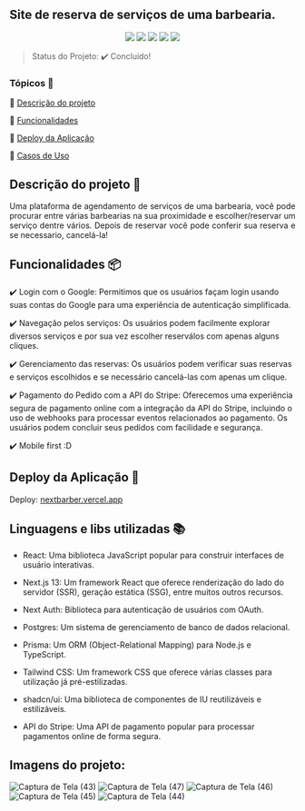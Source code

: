 ## Site de reserva de serviços de uma barbearia.
<p align="center">
  <img src="https://img.shields.io/static/v1?label=next&message=framework&color=blue&style=for-the-badge&logo=Next"/>
  <img src="https://img.shields.io/static/v1?label=vercel&message=deploy&color=blue&style=for-the-badge&logo=vercel"/>
  <img src="http://img.shields.io/static/v1?label=Tailwind&message=biblioteca&color=red&style=for-the-badge&logo=tailwind"/>
  <img src="http://img.shields.io/static/v1?label=shadcn&message=biblioteca&color=red&style=for-the-badge&logo=shadcn"/>
  <img src="http://img.shields.io/static/v1?label=Prisma&message=ORM&color=red&style=for-the-badge&logo=Prisma"/>
</p>

> Status do Projeto: :heavy_check_mark: Concluído!

### Tópicos 🔹

:small_blue_diamond: [Descrição do projeto](#descrição-do-projeto)

:small_blue_diamond: [Funcionalidades](#funcionalidades)

:small_blue_diamond: [Deploy da Aplicação](#deploy-da-aplicação-dash)

:small_blue_diamond: [Casos de Uso](#casos-de-uso-warning)

## Descrição do projeto 📝

<p align="justify">
Uma plataforma de agendamento de serviços de uma barbearia, você pode procurar entre várias barbearias na sua proximidade e escolher/reservar um serviço dentre vários. Depois de reservar você pode conferir sua reserva e se necessario, cancelá-la!

</p>

## Funcionalidades 📦

:heavy_check_mark: Login com o Google: Permitimos que os usuários façam login usando suas contas do Google para uma experiência de autenticação simplificada.

:heavy_check_mark: Navegação pelos serviços: Os usuários podem facilmente explorar diversos serviços e por sua vez escolher reserválos com apenas alguns cliques.

:heavy_check_mark: Gerenciamento das reservas: Os usuários podem verificar suas reservas e serviços escolhidos e se necessário cancelá-las com apenas um clique.

:heavy_check_mark: Pagamento do Pedido com a API do Stripe: Oferecemos uma experiência segura de pagamento online com a integração da API do Stripe, incluindo o uso de webhooks para processar eventos relacionados ao pagamento. Os usuários podem concluir seus pedidos com facilidade e segurança.

:heavy_check_mark: Mobile first :D

## Deploy da Aplicação :dash:

Deploy: [nextbarber.vercel.app](https://nextbarber-study.vercel.app/)

## Linguagens e libs utilizadas :books:

- React: Uma biblioteca JavaScript popular para construir interfaces de usuário interativas.

- Next.js 13: Um framework React que oferece renderização do lado do servidor (SSR), geração estática (SSG), entre muitos outros recursos.

- Next Auth: Biblioteca para autenticação de usuários com OAuth.

- Postgres: Um sistema de gerenciamento de banco de dados relacional.

- Prisma: Um ORM (Object-Relational Mapping) para Node.js e TypeScript.

- Tailwind CSS: Um framework CSS que oferece várias classes para utilização já pré-estilizadas.
  
- shadcn/ui: Uma biblioteca de componentes de IU reutilizáveis e estilizáveis.

- API do Stripe: Uma API de pagamento popular para processar pagamentos online de forma segura.

## Imagens do projeto:

![Captura de Tela (43)](https://github.com/LeonardoAlves04/NextBarber/assets/69488943/60b82579-e3dc-47ee-9bc8-bce0090c0ffb)
![Captura de Tela (47)](https://github.com/LeonardoAlves04/NextBarber/assets/69488943/b7f28b1f-2501-46c9-a485-ea6d7de19cc5)
![Captura de Tela (46)](https://github.com/LeonardoAlves04/NextBarber/assets/69488943/e6f00630-baee-4e6a-9929-7bcf5e8c46d1)
![Captura de Tela (45)](https://github.com/LeonardoAlves04/NextBarber/assets/69488943/e498fed1-915e-4616-ae4c-605d06fda8df)
![Captura de Tela (44)](https://github.com/LeonardoAlves04/NextBarber/assets/69488943/aa037ab5-0941-4642-b144-5e6508e6c138)
